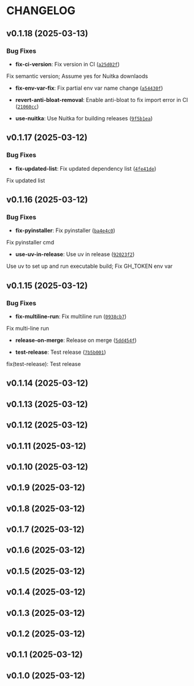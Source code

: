 # CHANGELOG


## v0.1.18 (2025-03-13)

### Bug Fixes

- **fix-ci-version**: Fix version in CI
  ([`a25d02f`](https://github.com/kedvall/pysync/commit/a25d02f9a3a46f4294d29bdd27de8bb64a4c41da))

Fix semantic version; Assume yes for Nuitka downlaods

- **fix-env-var-fix**: Fix partial env var name change
  ([`a54430f`](https://github.com/kedvall/pysync/commit/a54430f311b5e36312ac1c2d9064f04a1e672fdc))

- **revert-anti-bloat-removal**: Enable anti-bloat to fix import error in CI
  ([`21060cc`](https://github.com/kedvall/pysync/commit/21060cc675008b7b0118707981024f029c7a5769))

- **use-nuitka**: Use Nuitka for building releases
  ([`9f5b1ea`](https://github.com/kedvall/pysync/commit/9f5b1ea910945f75a1f38dc17983001456efdd9f))


## v0.1.17 (2025-03-12)

### Bug Fixes

- **fix-updated-list**: Fix updated dependency list
  ([`4fe41de`](https://github.com/kedvall/pysync/commit/4fe41de0244ccd0eec847dc3247e34b5f9d698d1))

Fix updated list


## v0.1.16 (2025-03-12)

### Bug Fixes

- **fix-pyinstaller**: Fix pyinstaller
  ([`ba4e4c0`](https://github.com/kedvall/pysync/commit/ba4e4c0c419be7fdad0e2a48fe133b036cde77bf))

Fix pyinstaller cmd

- **use-uv-in-release**: Use uv in release
  ([`92023f2`](https://github.com/kedvall/pysync/commit/92023f2836c7c0f6e9222aaace7cebb515d455c2))

Use uv to set up and run executable build; Fix GH_TOKEN env var


## v0.1.15 (2025-03-12)

### Bug Fixes

- **fix-multiline-run**: Fix multiline run
  ([`0938cb7`](https://github.com/kedvall/pysync/commit/0938cb7a8af2417ba60c3c23a7a9ff6c21206b2c))

Fix multi-line run

- **release-on-merge**: Release on merge
  ([`5dd454f`](https://github.com/kedvall/pysync/commit/5dd454ffbe8101d5551b357e38f3ac6e55a21579))

- **test-release**: Test release
  ([`7b5b001`](https://github.com/kedvall/pysync/commit/7b5b001867656e8816e0daf0edc1022d26ae9e45))

fix(test-release): Test release


## v0.1.14 (2025-03-12)


## v0.1.13 (2025-03-12)


## v0.1.12 (2025-03-12)


## v0.1.11 (2025-03-12)


## v0.1.10 (2025-03-12)


## v0.1.9 (2025-03-12)


## v0.1.8 (2025-03-12)


## v0.1.7 (2025-03-12)


## v0.1.6 (2025-03-12)


## v0.1.5 (2025-03-12)


## v0.1.4 (2025-03-12)


## v0.1.3 (2025-03-12)


## v0.1.2 (2025-03-12)


## v0.1.1 (2025-03-12)


## v0.1.0 (2025-03-12)
